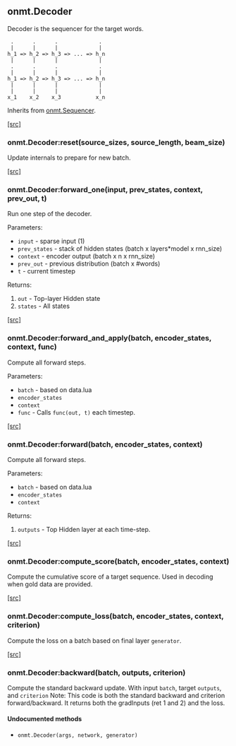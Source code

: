 <a name="onmt.Decoder.dok"></a>


## onmt.Decoder ##

 Decoder is the sequencer for the target words.

     .      .      .             .
     |      |      |             |
    h_1 => h_2 => h_3 => ... => h_n
     |      |      |             |
     .      .      .             .
     |      |      |             |
    h_1 => h_2 => h_3 => ... => h_n
     |      |      |             |
     |      |      |             |
    x_1    x_2    x_3           x_n

Inherits from [onmt.Sequencer](lib+onmt+sequencer).



<a class="entityLink" href="https://github.com/opennmt/opennmt/blob/71aa250c35a20c1cf83f5f0150c1f900dc11d096/lib/onmt/Decoder.lua#L139">[src]</a>
<a name="onmt.Decoder:reset"></a>


### onmt.Decoder:reset(source_sizes, source_length, beam_size) ###

 Update internals to prepare for new batch.

<a class="entityLink" href="https://github.com/opennmt/opennmt/blob/71aa250c35a20c1cf83f5f0150c1f900dc11d096/lib/onmt/Decoder.lua#L174">[src]</a>
<a name="onmt.Decoder:forward_one"></a>


### onmt.Decoder:forward_one(input, prev_states, context, prev_out, t) ###

 Run one step of the decoder.

Parameters:

 * `input` - sparse input (1)
 * `prev_states` - stack of hidden states (batch x layers*model x rnn_size)
 * `context` - encoder output (batch x n x rnn_size)
 * `prev_out` - previous distribution (batch x #words)
 * `t` - current timestep

Returns:

 1. `out` - Top-layer Hidden state
 2. `states` - All states


<a class="entityLink" href="https://github.com/opennmt/opennmt/blob/71aa250c35a20c1cf83f5f0150c1f900dc11d096/lib/onmt/Decoder.lua#L214">[src]</a>
<a name="onmt.Decoder:forward_and_apply"></a>


### onmt.Decoder:forward_and_apply(batch, encoder_states, context, func) ###

Compute all forward steps.

  Parameters:

  * `batch` - based on data.lua
  * `encoder_states`
  * `context`
  * `func` - Calls `func(out, t)` each timestep.


<a class="entityLink" href="https://github.com/opennmt/opennmt/blob/71aa250c35a20c1cf83f5f0150c1f900dc11d096/lib/onmt/Decoder.lua#L243">[src]</a>
<a name="onmt.Decoder:forward"></a>


### onmt.Decoder:forward(batch, encoder_states, context) ###

Compute all forward steps.

Parameters:

  * `batch` - based on data.lua
  * `encoder_states`
  * `context`

Returns:

  1. `outputs` - Top Hidden layer at each time-step.


<a class="entityLink" href="https://github.com/opennmt/opennmt/blob/71aa250c35a20c1cf83f5f0150c1f900dc11d096/lib/onmt/Decoder.lua#L260">[src]</a>
<a name="onmt.Decoder:compute_score"></a>


### onmt.Decoder:compute_score(batch, encoder_states, context) ###

 Compute the cumulative score of a target sequence.
  Used in decoding when gold data are provided.


<a class="entityLink" href="https://github.com/opennmt/opennmt/blob/71aa250c35a20c1cf83f5f0150c1f900dc11d096/lib/onmt/Decoder.lua#L276">[src]</a>
<a name="onmt.Decoder:compute_loss"></a>


### onmt.Decoder:compute_loss(batch, encoder_states, context, criterion) ###

 Compute the loss on a batch based on final layer `generator`.

<a class="entityLink" href="https://github.com/opennmt/opennmt/blob/71aa250c35a20c1cf83f5f0150c1f900dc11d096/lib/onmt/Decoder.lua#L292">[src]</a>
<a name="onmt.Decoder:backward"></a>


### onmt.Decoder:backward(batch, outputs, criterion) ###

 Compute the standard backward update.
  With input `batch`, target `outputs`, and `criterion`
  Note: This code is both the standard backward and criterion forward/backward.
  It returns both the gradInputs (ret 1 and 2) and the loss.



#### Undocumented methods ####

<a name="onmt.Decoder"></a>
 * `onmt.Decoder(args, network, generator)`
